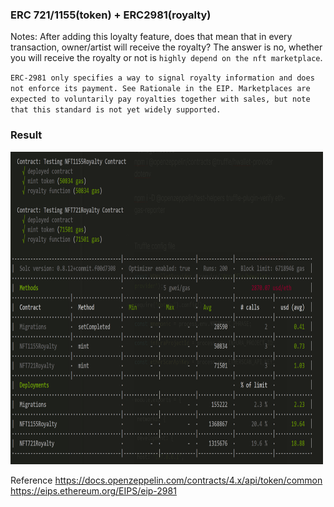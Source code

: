 ### ERC 721/1155(token) + ERC2981(royalty)

Notes:
After adding this loyalty feature, does that mean that in every transaction, owner/artist will receive the royalty?
The answer is no, whether you will receive the royalty or not is `highly depend on the nft marketplace`.

`ERC-2981 only specifies a way to signal royalty information and does not enforce its payment. See Rationale in the EIP. Marketplaces are expected to voluntarily pay royalties together with sales, but note that this standard is not yet widely supported.`

### Result

<img src="./doc/testing-result.png" width="500" height="500">

Reference
https://docs.openzeppelin.com/contracts/4.x/api/token/common
https://eips.ethereum.org/EIPS/eip-2981
